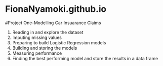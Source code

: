 # FionaNyamoki.github.io

#Project One-Modelling Car Insuarance Claims

1. Reading in and explore the dataset
2. Imputing missing values
3. Preparing to build Logistic Regression models
4. Building and storing the models
5. Measuring performance
6. Finding the best performing model and store the results in a data frame

